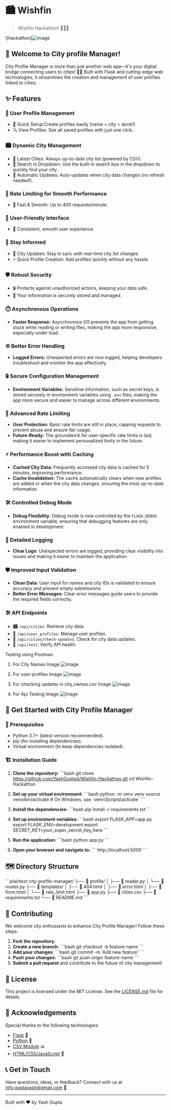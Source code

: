 
# 🏙️ Wishfin

> Wishfin Hackathon! 🌆🔗👤

![hackathon]![image](https://github.com/user-attachments/assets/bfc7417f-d72d-4816-a5bd-92ef982101cb)


## 🌟 Welcome to City profile Manager!

City Profile Manager is more than just another web app—it's your digital bridge connecting users to cities! 🌉✨ Built with Flask and cutting-edge web technologies, it streamlines the creation and management of user profiles linked to cities.


## ✨ Features

### 👤 User Profile Management
- 📝 Quick Setup:Create profiles easily (name + city = done!)
- 🔍 View Profiles: See all saved profiles with just one click..

### 🏙️ Dynamic City Management
- 🔄 Latest Cities: Always up-to-date city list (powered by CSV).
- 🔎 Search in Dropdown: Use the built-in search box in the dropdown to quickly find your city.
- 🚀 Automatic Updates: Auto-updates when city data changes (no refresh needed!).

### 🚦 Rate Limiting for Smooth Performance
- 🚀 Fast & Smooth: Up to 400 requests/minute.

### 🎨 User-Friendly Interface
- 🌈 Consistent, smooth user experience.

### 🔔 Stay Informed
- 🔄 City Updates: Stay in sync with real-time city list changes.
- ⚡ Quick Profile Creation: Add profiles quickly without any hassle.

### 🛡️ Robust Security
- 🔒 Protects against unauthorized actions, keeping your data safe.
- 🔐 Your information is securely stored and managed.

### ⏱️ Asynchronous Operations
- **Faster Response:** Asynchronous I/O prevents the app from getting stuck while reading or writing files, making the app more responsive, especially under load.

### ⚙️ Better Error Handling
- **Logged Errors:** Unexpected errors are now logged, helping developers troubleshoot and monitor the app effectively.

### 🔒 Secure Configuration Management
- **Environment Variables:** Sensitive information, such as secret keys, is stored securely in environment variables using `.env` files, making the app more secure and easier to manage across different environments.

### 🚦 Advanced Rate Limiting
- **User Protection:** Basic rate limits are still in place, capping requests to prevent abuse and ensure fair usage.
- **Future-Ready:** The groundwork for user-specific rate limits is laid, making it easier to implement personalized limits in the future.

### ⚡ Performance Boost with Caching
- **Cached City Data:** Frequently accessed city data is cached for 5 minutes, improving performance.
- **Cache Invalidation:** The cache automatically clears when new profiles are added or when the city data changes, ensuring the most up-to-date information.

### 🛠️ Controlled Debug Mode
- **Debug Flexibility:** Debug mode is now controlled by the `FLASK_DEBUG` environment variable, ensuring that debugging features are only enabled in development.

### 📜 Detailed Logging
- **Clear Logs:** Unexpected errors are logged, providing clear visibility into issues and making it easier to maintain the application.

### 🛡️ Improved Input Validation
- **Clean Data:** User input for names and city IDs is validated to ensure accuracy and prevent empty submissions.
- **Better Error Messages:** Clear error messages guide users to provide the required fields correctly.


### 🛠️ API Endpoints
- 🏙️ `/api/cities`: Retrieve city data.
- 👥 `/api/user_profiles`: Manage user profiles.
- 🔄 `/api/cities/check-updates`: Check for city data updates.
- 🧪 `/api/test`: Verify API health.

Testing using Postman
1. For City Names
   Image
![image](https://github.com/user-attachments/assets/a1e81e9f-b087-4985-87d4-96d7eadaee53)

2. For user-profiles
   Image
![image](https://github.com/user-attachments/assets/09fa6c1c-e7e8-45f9-be48-e270c304c61e)

3. For checking updates in city_names.csv
   Image
![image](https://github.com/user-attachments/assets/917d7d49-07aa-4b9c-ba9a-ca67b6a78a7f)

4. For Api Testing
   Image
   ![image](https://github.com/user-attachments/assets/61e21f4f-4234-4a9b-9c0b-4347e34a4fc9)


## 🚀 Get Started with City Profile Manager

### 🧰 Prerequisites
- Python 3.7+ (latest version recommended).
- pip (for installing dependencies).
- Virtual environment (to keep dependencies isolated).

### 🏗️ Installation Guide

1. **Clone the repository:**
   \`\`\`bash
   git clone https://github.com/YashGupta4/Wishfin-Hackathon.git
   cd Wishfin-Hackathon
   \`\`\`

2. **Set up your virtual environment:**
   \`\`\`bash
   python -m venv venv
   source venv/bin/activate  # On Windows, use \`venv\Scripts\activate\`
   \`\`\`

3. **Install the dependencies:**
   \`\`\`bash
   pip install -r requirements.txt
   \`\`\`

4. **Set up environment variables:**
   \`\`\`bash
   export FLASK_APP=app.py
   export FLASK_ENV=development
   export SECRET_KEY=your_super_secret_key_here
   \`\`\`

5. **Run the application:**
   \`\`\`bash
   python app.py
   \`\`\`

6. **Open your browser and navigate to:**
   \`\`\`
   http://localhost:5000
   \`\`\`

## 🗺️ Directory Structure

\`\`\`plaintext
city-profile-manager/
├── 📁 profile/
│   ├── 📄 reader.py
│   └── 📄 routes.py
├── 📁 templates/
│   ├── 📄 404.html
│   ├── 📄 error.html
│   ├── 📄 form.html
│   └── 📄 rate_limit.html
├── 📄 app.py
├── 📄 cities.csv
├── 📄 requirements.txt
└── 📄 README.md
\`\`\`

## 🤝 Contributing

We welcome city enthusiasts to enhance City Profile Manager! Follow these steps:

1. **Fork the repository.**
2. **Create a new branch:** 
   \`\`\`bash
   git checkout -b feature-name
   \`\`\`
3. **Add your changes:** 
   \`\`\`bash
   git commit -m 'Add new feature'
   \`\`\`
4. **Push your changes:** 
   \`\`\`bash
   git push origin feature-name
   \`\`\`
5. **Submit a pull request** and contribute to the future of city management!

## 📜 License

This project is licensed under the MIT License. See the [LICENSE.md](LICENSE.md) file for details.

## 🙏 Acknowledgements

Special thanks to the following technologies:
- [Flask](https://flask.palletsprojects.com/) 🧪
- [Python](https://www.python.org/) 🐍
- [CSV Module](https://docs.python.org/3/library/csv.html) 📊
- [HTML/CSS/JavaScript](https://developer.mozilla.org/en-US/docs/Web) 🎨

## 📞 Get in Touch

Have questions, ideas, or feedback? Connect with us at [info.guptayash@gmail.com](mailto:info.guptayash@gmail.com) 📧

---

Built with ❤️ by Yash Gupta
